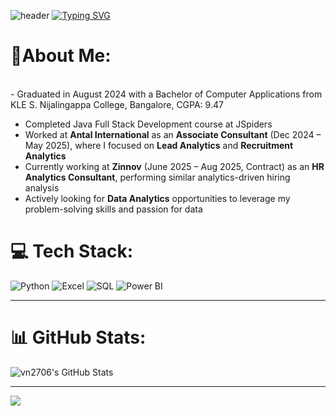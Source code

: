 ![header](https://user-images.githubusercontent.com/59575502/127335491-fdba1874-e943-4d3c-ab8c-678ffe22f8b8.png)
<a href="https://git.io/typing-svg"><img src="https://readme-typing-svg.herokuapp.com?font=Fira+Code&weight=900&size=50&pause=1000&color=F7F7F7&center=true&vCenter=true&width=1200&height=54&lines=Welcome+to+my+Portfolio!" alt="Typing SVG" /></a>

<div align="center" width="50"></div>

# 💫About Me:
<br>- Graduated in August 2024 with a Bachelor of Computer Applications from KLE S. Nijalingappa College, Bangalore, CGPA: 9.47  
- Completed Java Full Stack Development course at JSpiders  
- Worked at **Antal International** as an **Associate Consultant** (Dec 2024 – May 2025), where I focused on **Lead Analytics** and **Recruitment Analytics**  
- Currently working at **Zinnov** (June 2025 – Aug 2025, Contract) as an **HR Analytics Consultant**, performing similar analytics-driven hiring analysis  
- Actively looking for **Data Analytics** opportunities to leverage my problem-solving skills and passion for data  

# 💻 Tech Stack:
![Python](https://img.shields.io/badge/Python-3670A0?style=for-the-badge&logo=python&logoColor=ffdd54) 
![Excel](https://img.shields.io/badge/Microsoft%20Excel-217346?style=for-the-badge&logo=microsoft-excel&logoColor=white)
![SQL](https://img.shields.io/badge/SQL-003B57?style=for-the-badge&logo=mysql&logoColor=white)
![Power BI](https://img.shields.io/badge/Power%20BI-F2C811?style=for-the-badge&logo=powerbi&logoColor=black)

<hr>

# 📊 GitHub Stats:
<img src="https://github-readme-streak-stats.herokuapp.com/?user=vn2706&theme=cobalt&hide_border=true" alt="vn2706's GitHub Stats" />

<hr>

[![](https://visitcount.itsvg.in/api?id=vn2706&label=Profile%20Views&color=1&icon=3&pretty=false)](https://visitcount.itsvg.in)
